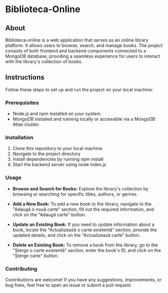 # Biblioteca-Online

## About

Biblioteca-online is a web application that serves as an online library platform. It allows users to browse, search, and manage books. The project consists of both frontend and backend components connected to a MongoDB database, providing a seamless experience for users to interact with the library's collection of books.


## Instructions
Follow these steps to set up and run the project on your local machine:


### Prerequisites

- Node.js and npm installed on your system.
- MongoDB installed and running locally or accessible via a MongoDB Atlas cluster.

### Installation
1. Clone this repository to your local machine
2. Navigate to the project directory
3. Install dependencies by running npm install
4. Start the backend server using node index.js

### Usage
- **Browse and Search for Books:** Explore the library's collection by browsing or searching for specific titles, authors, or genres.

- **Add a New Book:** To add a new book to the library, navigate to the "Adaugă o nouă carte" section, fill out the required information, and click on the "Adaugă carte" button.

- **Update an Existing Book:** If you need to update information about a book, locate the "Actualizează o carte existentă" section, provide the updated details, and click on the "Actualizează carte" button.

- **Delete an Existing Book:** To remove a book from the library, go to the "Șterge o carte existentă" section, enter the book's ID, and click on the "Șterge carte" button.

### Contributing

Contributions are welcome! If you have any suggestions, improvements, or bug fixes, feel free to open an issue or submit a pull request.
